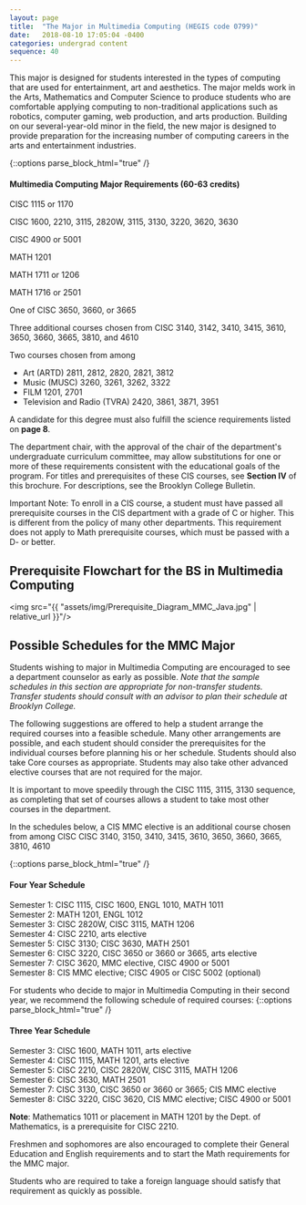 ```yaml
---
layout: page
title:  "The Major in Multimedia Computing (HEGIS code 0799)"
date:   2018-08-10 17:05:04 -0400
categories: undergrad content
sequence: 40
---
```


This major is designed for students interested in the types of computing that are
used for entertainment, art and aesthetics. The major melds work in the Arts, Mathematics and Computer Science to produce students who are comfortable applying computing to non-traditional applications such as robotics, computer gaming, web production, and arts production. Building on our several-year-old minor in the field, the new major is designed to provide preparation for the increasing number of computing careers in the arts and entertainment industries.


{::options parse_block_html="true" /}
<div class="callout">
<h4>Multimedia Computing Major Requirements (60-63 credits)</h4>

CISC 1115 or 1170

CISC 1600, 2210, 3115, 2820W, 3115, 3130, 3220, 3620, 3630

CISC 4900 or 5001

MATH 1201

MATH 1711 or 1206

MATH 1716 or 2501

One of CISC 3650, 3660, or 3665

Three additional courses chosen from
CISC 3140, 3142, 3410, 3415, 3610, 3650, 3660, 3665, 3810, and 4610

Two courses chosen from among
- Art (ARTD) 2811, 2812, 2820, 2821, 3812
- Music (MUSC) 3260, 3261, 3262, 3322
- FILM 1201, 2701
- Television and Radio (TVRA) 2420, 3861, 3871, 3951

A candidate for this degree must also fulfill the science requirements listed on **page 8**.
</div>


The department chair, with the approval of the chair of the department's undergraduate curriculum committee, may allow substitutions for one or more of these requirements consistent with the educational goals of the program. For titles and prerequisites of these CIS courses, see **Section IV** of this brochure. For descriptions, see the Brooklyn College Bulletin.

<div class="callout">
Important Note: To enroll in a CIS course, a student must have passed all prerequisite courses in the CIS department with a grade of C or higher. This is different from the policy of many other departments. This requirement does not apply to Math prerequisite courses, which must be passed with a D- or better.
</div>

## Prerequisite Flowchart for the BS in Multimedia Computing

<img src="{{ "assets/img/Prerequisite_Diagram_MMC_Java.jpg" | relative_url }}"/>

## Possible Schedules for the MMC Major

Students wishing to major in Multimedia Computing are encouraged to see a department counselor as early as possible. *Note that the sample schedules in this section are appropriate for non-transfer students. Transfer students should consult with an advisor to plan their schedule at Brooklyn College.*

The following suggestions are offered to help a student arrange the required courses into a feasible schedule. Many other arrangements are possible, and each student should consider the prerequisites for the individual courses before planning his or her schedule. Students should also take Core courses as appropriate. Students may also take other advanced elective courses that are not required for the major.

It is important to move speedily through the CISC 1115, 3115, 3130 sequence, as completing that set of courses allows a student to take most other courses in the department.

In the schedules below, a CIS MMC elective is an additional course chosen from among CISC CISC 3140, 3150, 3410, 3415, 3610, 3650, 3660, 3665, 3810, 4610

{::options parse_block_html="true" /}
<div class="callout">
<h4>Four Year Schedule</h4>

Semester 1:    CISC 1115, CISC 1600, ENGL 1010, MATH 1011  
Semester 2:     MATH 1201, ENGL 1012  
Semester 3:    CISC 2820W, CISC 3115, MATH 1206  
Semester 4:    CISC 2210, arts elective  
Semester 5:    CISC 3130; CISC 3630, MATH 2501  
Semester 6:    CISC 3220, CISC 3650 or 3660 or 3665, arts elective  
Semester 7:     CISC 3620, MMC elective, CISC 4900 or 5001  
Semester 8:    CIS MMC elective; CISC 4905 or CISC 5002 (optional)  
</div> 

For students who decide to major in Multimedia Computing in their second year, we recommend the following schedule of required courses:
{::options parse_block_html="true" /}
<div class="callout">
<h4>Three Year Schedule</h4>

Semester 3:    CISC 1600, MATH 1011, arts elective  
Semester 4:    CISC 1115, MATH 1201, arts elective  
Semester 5:    CISC 2210, CISC 2820W, CISC 3115, MATH 1206  
Semester 6:    CISC 3630, MATH 2501  
Semester 7: CISC 3130, CISC 3650 or 3660 or 3665; CIS MMC elective  
Semester 8:    CISC 3220, CISC 3620, CIS MMC elective; CISC 4900 or 5001
</div>

**Note**: Mathematics 1011 or placement in MATH 1201 by the Dept. of Mathematics, is a prerequisite for CISC 2210.

Freshmen and sophomores are also encouraged to complete their General Education and English requirements and to start the Math requirements for the MMC major.

Students who are required to take a foreign language should satisfy that requirement as quickly as possible. 

